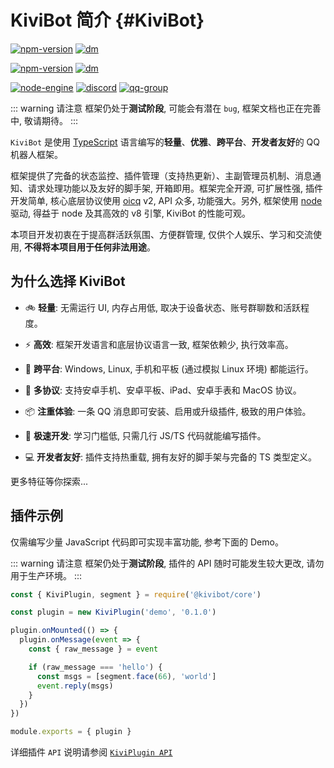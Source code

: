 # KiviBot 简介 {#KiviBot}

[![npm-version](https://img.shields.io/npm/v/@kivibot/core?color=527dec&label=%40kivibot%2Fcore&style=flat-square)](https://npm.im/package/@kivibot/core)
[![dm](https://shields.io/npm/dm/@kivibot/core?label=downloads&style=flat-square)](https://npm.im/package/@kivibot/core)

[![npm-version](https://img.shields.io/npm/v/kivibot?color=527dec&label=kivibot%20<cli>&style=flat-square)](https://npm.im/package/kivibot)
[![dm](https://shields.io/npm/dm/kivibot?label=downloads&style=flat-square)](https://npm.im/package/kivibot)

[![node-engine](https://img.shields.io/node/v/@kivibot/core?style=flat-square&logo=Node.js&logoColor=ffffff&color=527dec)](https://nodejs.org)
[![discord](https://img.shields.io/badge/chat-on%20discord-527dec?logo=discord&style=flat-square&logoColor=ffffff)](https://discord.gg/RegGQD3Fu6)
[![qq-group](https://img.shields.io/badge/QQ%20%E7%BE%A4-614617552-527dec?logo=TencentQQ&style=flat-square&logoColor=ffffff)](https://jq.qq.com/?_wv=1027&k=iK97X7NS)

::: warning 请注意
框架仍处于**测试阶段**, 可能会有潜在 `bug`, 框架文档也正在完善中, 敬请期待。
:::

`KiviBot` 是使用 [TypeScript](https://www.typescriptlang.org/) 语言编写的**轻量**、**优雅**、**跨平台**、**开发者友好**的 QQ 机器人框架。

框架提供了完备的状态监控、插件管理（支持热更新）、主副管理员机制、消息通知、请求处理功能以及友好的脚手架, 开箱即用。框架完全开源, 可扩展性强, 插件开发简单, 核心底层协议使用 [oicq](https://github.com/takayama-lily/oicq) v2, API 众多, 功能强大。另外, 框架使用 [node](https://nodejs.org/) 驱动, 得益于 node 及其高效的 v8 引擎, KiviBot 的性能可观。

本项目开发初衷在于提高群活跃氛围、方便群管理, 仅供个人娱乐、学习和交流使用, **不得将本项目用于任何非法用途**。

## 为什么选择 KiviBot

- 🚲 **轻量**: 无需运行 UI, 内存占用低, 取决于设备状态、账号群聊数和活跃程度。

- ⚡ **高效**: 框架开发语言和底层协议语言一致, 框架依赖少, 执行效率高。

- 📱 **跨平台**: Windows, Linux, 手机和平板 (通过模拟 Linux 环境) 都能运行。

- 🔗 **多协议**: 支持安卓手机、安卓平板、iPad、安卓手表和 MacOS 协议。

- 📦 **注重体验**: 一条 QQ 消息即可安装、启用或升级插件, 极致的用户体验。

- 🚤 **极速开发**: 学习门槛低, 只需几行 JS/TS 代码就能编写插件。

- 💻 **开发者友好**: 插件支持热重载, 拥有友好的脚手架与完备的 TS 类型定义。

更多特征等你探索...

## 插件示例

仅需编写少量 JavaScript 代码即可实现丰富功能, 参考下面的 Demo。

::: warning 请注意
框架仍处于**测试阶段**, 插件的 API 随时可能发生较大更改, 请勿用于生产环境。
:::

```js
const { KiviPlugin, segment } = require('@kivibot/core')

const plugin = new KiviPlugin('demo', '0.1.0')

plugin.onMounted(() => {
  plugin.onMessage(event => {
    const { raw_message } = event

    if (raw_message === 'hello') {
      const msgs = [segment.face(66), 'world']
      event.reply(msgs)
    }
  })
})

module.exports = { plugin }
```

详细插件 `API` 说明请参阅 [`KiviPlugin API`](/api/plugin)
